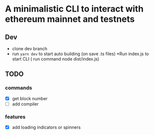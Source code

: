 # A minimalistic CLI to interact with ethereum mainnet and testnets

## Dev

* clone dev branch
* run `yarn dev` to start auto building (on save .ts files)
*Run index.js to start CLI ( run command node dist/index.js)

## TODO

### commands
- [x] get block number
- [ ] add compiler

### features
- [x] add loading indicators or spinners